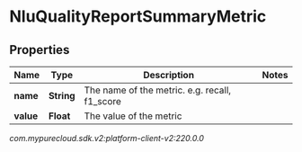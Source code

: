 # NluQualityReportSummaryMetric


## Properties

| Name | Type | Description | Notes |
| ------------ | ------------- | ------------- | ------------- |
| **name** | **String** | The name of the metric. e.g. recall, f1_score |  |
| **value** | **Float** | The value of the metric |  |




_com.mypurecloud.sdk.v2:platform-client-v2:220.0.0_
